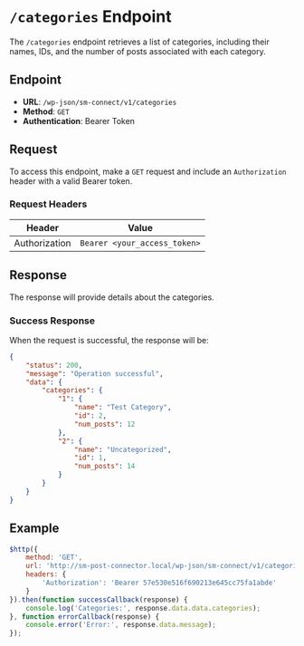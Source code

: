 # `/categories` Endpoint
The `/categories` endpoint retrieves a list of categories, including their names, IDs, and the number of posts associated with each category.
## Endpoint
- **URL**: `/wp-json/sm-connect/v1/categories`
- **Method**: `GET`
- **Authentication**: Bearer Token
## Request
To access this endpoint, make a `GET` request and include an `Authorization` header with a valid Bearer token.
### Request Headers
| Header           | Value                                          |
|------------------|------------------------------------------------|
| Authorization    | `Bearer <your_access_token>`                   |
## Response
The response will provide details about the categories.
### Success Response
When the request is successful, the response will be:
```json
{
    "status": 200,
    "message": "Operation successful",
    "data": {
        "categories": {
            "1": {
                "name": "Test Category",
                "id": 2,
                "num_posts": 12
            },
            "2": {
                "name": "Uncategorized",
                "id": 1,
                "num_posts": 14
            }
        }
    }
}
```
## Example
```javascript
$http({
    method: 'GET',
    url: 'http://sm-post-connector.local/wp-json/sm-connect/v1/categories',
    headers: {
        'Authorization': 'Bearer 57e530e516f690213e645cc75fa1abde'
    }
}).then(function successCallback(response) {
    console.log('Categories:', response.data.data.categories);
}, function errorCallback(response) {
    console.error('Error:', response.data.message);
});
```